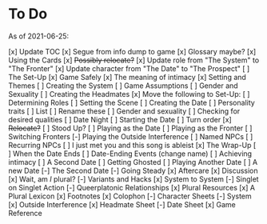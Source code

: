 # To Do

As of 2021-06-25:

[x] Update TOC
[x] Segue from info dump to game
  [x] Glossary maybe?
[x] Using the Cards
  [x] ~~Possibly relocate?~~
  [x] Update role from "The System" to "The Fronter"
  [x] Update character from "The Date" to "The Prospect"
[ ] The Set-Up
  [x] Game Safely
    [x] The meaning of intimacy
  [x] Setting and Themes
  [ ] Creating the System
    [ ] Game Assumptions
    [ ] Gender and Sexuality
  [ ] Creating the Headmates
  [x] Move the following to Set-Up:
  [ ] Determining Roles
  [ ] Setting the Scene
  [ ] Creating the Date
    [ ] Personality traits
      [ ] List
      [ ] Rename these
    [ ] Gender and sexuality
    [ ] Checking for desired qualities
[ ] Date Night
  [ ] Starting the Date
  [ ] Turn order
    [x] ~~Relocate?~~
  [ ] Stood Up?
  [ ] Playing as the Date
  [ ] Playing as the Fronter
    [ ] Switching Fronters
  [-] Playing the Outside Interference
    [ ] Named NPCs
    [ ] Recurring NPCs
    [ ] I just met you and this song is ableist
[x] The Wrap-Up
  [ ] When the Date Ends
    [ ] Date-Ending Events (change name)
    [ ] Achieving intimacy
    [ ] A Second Date
    [ ] Getting Ghosted
  [ ] Playing Another Date
    [ ] A new Date
    [-] The Second Date
    [-] Going Steady
  [x] Aftercare
  [x] Discussion
  [x] Wait, am *I* plural?
[-] Variants and Hacks
  [x] System to System
  [-] Singlet on Singlet Action
  [-] Queerplatonic Relationships
[x] Plural Resources
[x] A Plural Lexicon 
  [x] Footnotes
[x] Colophon
[-] Character Sheets
  [-] System
  [x] Outside Interference
  [x] Headmate Sheet
  [-] Date Sheet
  [x] Game Reference


